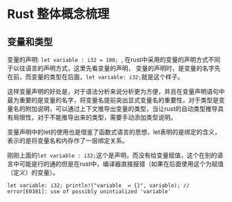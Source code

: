 # Rust 整体概念梳理


## 变量和类型

变量的声明: `let variable : i32 = 100; `, 在rust中采用的变量的声明方式不同于以往语言的声明方式，这里先看变量的声明， 变量的声明时，是变量的名字先在前，而变量的类型在后面，`let variable: i32;`就是这个样子。

这样变量声明的好处是，对于语法分析来说分析更为方便，并且在变量声明语句中最为重要的是变量的名字，将变量名提前突出显式变量名的重要性，对于类型是变量名的附加说明，可以通过上下文推导出变量的类型，当让rust的自动类型推导具有局限性，对于不能推导出来的类型，需要手动添加类型说明。

变量声明中的let的使用也是借鉴了函数式语言的思想，let表明的是绑定的含义，表示的是将变量名和内存作了一层绑定关系。

刚刚上面的`let variable : i32;`这个是声明，而没有给变量赋值，这个在别的语言中可能是行的通的但是在rust中，编译器直接报错（如果在后面使用这个为赋值（定义）的变量）。

`
let variable: i32;
println!("variable  = {}", variable); // error[E0381]: use of possibly unintialized 'variable'
`
